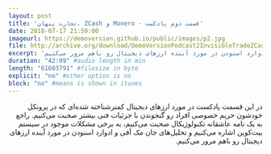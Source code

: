 ```yaml
---
layout: post
title: 'تجارت پنهان، ZCash و Monero - قسمت دوم پادکست'
date: 2018-07-17 21:59:00
imageurl: https://demoversion.github.io/public/images/p2.jpg
file: http://archive.org/download/DemoVersionPodcast2InvisibleTradeZCashMonero/DemoVersion_Podcast_2_Invisible_Trade_ZCash_Monero.mp3
excerpt: 'در این قسمت پادکست در مورد ارزهای دیجیتال کمترشناخته شده‌ای که در پروتکل خودشون حریم خصوصی افراد رو گنجوندن با جزئیات فنی بیشتر صحبت می‌کنیم. راجع به یک نامه عاشقانه تکنولوژیکال صحبت می‌کنیم، به برخی مشکلات موجود در سیستم بیت‌کوین اشاره می‌کنیم و تحلیل‌های جان مک آفی و ادوارد اسنودن در مورد آینده ارزهای دیجیتال رو باهم مرور می‌کنیم.'
duration: "42:09" #audio length in min
length: "61603791" #filesize in byte
explicit: "no" #other option is no
block: "no" #means is shown in itunes
---
```

<p dir="rtl">
در این قسمت پادکست در مورد ارزهای دیجیتال کمترشناخته شده‌ای که در پروتکل خودشون حریم خصوصی افراد رو گنجوندن با جزئیات فنی بیشتر صحبت می‌کنیم.
راجع به یک نامه عاشقانه تکنولوژیکال صحبت می‌کنیم، به برخی مشکلات موجود در سیستم بیت‌کوین اشاره می‌کنیم و تحلیل‌های جان مک آفی و ادوارد اسنودن در مورد آینده ارزهای دیجیتال رو باهم مرور می‌کنیم.
</p>
